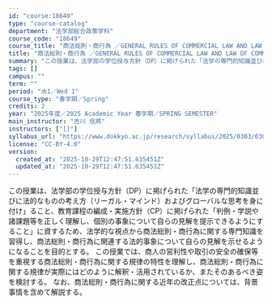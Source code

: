 ```yaml
---
id: "course:18649"
type: "course-catalog"
department: "法学部総合政策学科"
course_code: "18649"
course_title: "商法総則・商行為 ／GENERAL RULES OF COMMERCIAL LAW AND LAW OF COMMERCIAL TRANSACTION"
title: "商法総則・商行為 ／GENERAL RULES OF COMMERCIAL LAW AND LAW OF COMMERCIAL TRANSACTION"
summary: "この授業は、法学部の学位授与方針（DP）に掲げられた「法学の専門的知識並びに法的なものの考え方（リーガル・マインド）およびグローバルな思考を身に付け」ること、教育課程の編成・実施方針（CP）に掲げられた「判例・学説や諸課題等を正しく理解し、…"
tags: []
campus: ""
term: ""
period: "水1／Wed 1"
course_type: "春学期／Spring"
credits: 2
year: "2025年度／2025 Academic Year 春学期／SPRING SEMESTER"
main_instructor: "吉川 信將"
instructors: ["[]"]
syllabus_url: "https://www.dokkyo.ac.jp/research/syllabus/2025/0303/0303_18649_ja_JP.html"
license: "CC-BY-4.0"
version:
  created_at: "2025-10-29T12:47:51.635451Z"
  updated_at: "2025-10-29T12:47:51.635451Z"
---
```

この授業は、法学部の学位授与方針（DP）に掲げられた「法学の専門的知識並びに法的なものの考え方（リーガル・マインド）およびグローバルな思考を身に付け」ること、教育課程の編成・実施方針（CP）に掲げられた「判例・学説や諸課題等を正しく理解し、個別の事象について自らの見解を提示できるようにすること」に資するため、法学的な視点から商法総則・商行為に関する専門知識を習得し、商法総則・商行為に関連する法的事象について自らの見解を示せるようになることを目的とする。 この授業では、商人の営利性や取引の安全の確保等を重視する商法総則・商行為に関する規律の特性を理解し、商法総則・商行為に関する規律が実際にはどのように解釈・活用されているか、またそのあるべき姿を検討する。 なお、商法総則・商行為に関する近年の改正点については、背景事情を含めて解説する。
